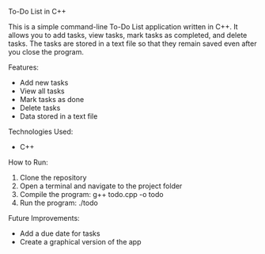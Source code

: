 To-Do List in C++

This is a simple command-line To-Do List application written in C++. It allows you to add tasks, view tasks, mark tasks as completed, and delete tasks. The tasks are stored in a text file so that they remain saved even after you close the program.

Features:
- Add new tasks
- View all tasks
- Mark tasks as done
- Delete tasks
- Data stored in a text file

Technologies Used:
- C++

How to Run:
1. Clone the repository
2. Open a terminal and navigate to the project folder
3. Compile the program: g++ todo.cpp -o todo
4. Run the program: ./todo

Future Improvements:
- Add a due date for tasks
- Create a graphical version of the app
